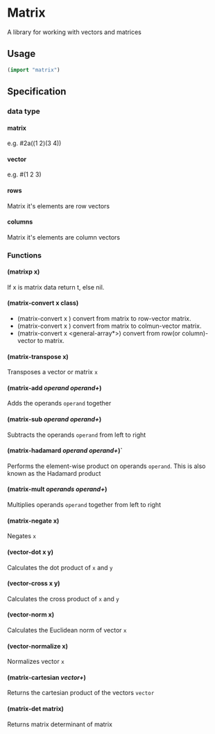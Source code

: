 # Matrix
A library for working with vectors and matrices

## Usage

```lisp
(import "matrix")
```

## Specification


### data type

#### matrix
e.g. #2a((1 2)(3 4))
#### vector
e.g. #(1 2 3)
#### rows
Matrix it's elements are row vectors
#### columns
Matrix it's elements are column vectors

### Functions

#### (matrixp x)
If x is matrix data return t, else nil.

#### (matrix-convert x class)
- (matrix-convert x <rows>)  convert from matrix to row-vector matrix.
- (matrix-convert x <columns>) convert from matrix to colmun-vector matrix.
- (matrix-convert x <general-array*>) convert from row(or column)-vector to matrix. 

#### (matrix-transpose x)
Transposes a vector or matrix `x`

#### (matrix-add *operand* *operand+*)
Adds the operands `operand` together

#### (matrix-sub *operand* *operand+*)
Subtracts the operands `operand` from left to right

#### (matrix-hadamard *operand* *operand+*)`
Performs the element-wise product on operands `operand`.
This is also known as the Hadamard product

#### (matrix-mult *operands* *operand+*)
Multiplies operands `operand` together from left to right

#### (matrix-negate x)
Negates `x`

#### (vector-dot x y)
Calculates the dot product of `x` and `y`

#### (vector-cross x y)
Calculates the cross product of `x` and `y`

#### (vector-norm x)
Calculates the Euclidean norm of vector `x`

#### (vector-normalize x)
Normalizes vector `x`

#### (matrix-cartesian *vector+*)
Returns the cartesian product of the vectors `vector`

#### (matrix-det matrix)
Returns matrix determinant of matrix